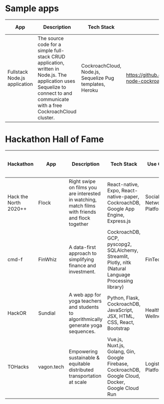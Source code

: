 # Sample apps

App | Description | Tech Stack | GitHub Repo | Blog post 
----|-------------|------------|-------------|--------------
Fullstack Node.js application | The source code for a simple full-stack CRUD application, written in Node.js. The application uses Sequelize to connect to and communicate with a free CockroachCloud cluster. | CockroachCloud, Node.js, Sequelize Pug templates, Heroku | https://github.com/cockroachdb/fullstack-node-cockroachdb-app | 

# Hackathon Hall of Fame

Hackathon | App | Description | Tech Stack | Use Case | GitHub Repo / DevPost Link
----------|-----|-------------|------------|----------|----------------------------
Hack the North 2020++ | Flock | Right swipe on films you are interested in watching, match films with friends and flock together | React-native, Expo, React-native-paper, CockroachDB, Google App Engine, Express.js | Social Networking Platform | [GitHub Repo](https://github.com/SPriyaJain/movie-night-htn) [DevPost](https://devpost.com/software/flock-figure-out-what-film-to-watch-with-friends)
cmd-f | FinWhiz | A data-first approach to simplifying finance and investment. | CockroachDB, GCP, pyscopg2, SQLAlchemy, Streamlit, Plotly, nltk (Natural Language Processing library) | FinTech | [GitHub Repo](https://github.com/liuhh02/FinWhiz) [DevPost](https://devpost.com/software/finwhiz-5908hk)
HackOR | Sundial | A web app for yoga teachers and students to algorithmically generate yoga sequences. | Python, Flask, CockroachDB, JavaScript, JSX, HTML, CSS, React, Bootstrap | Health and Wellness | [GitHub Repo](https://github.com/yvonneyeh/HackOR-Lovelace-Ladies) [DevPost](https://devpost.com/software/sundial-mcfi7l)
TOHacks | vagon.tech | Empowering sustainable & equitable distributed transportation at scale | Vue.js, Nuxt.js, Golang, Gin, Google Firebase, CockroachDB, Google Cloud, Docker, Google Cloud Run | Logistics Platform | [GitHub Repo](https://github.com/TOHacks-Team-Alpha) [DevPost](https://devpost.com/software/vagon-tech)

